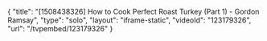 {
    "title": "[1508438326] How to Cook Perfect Roast Turkey (Part 1) - Gordon Ramsay",
    "type": "solo",
    "layout": "iframe-static",
    "videoId": "123179326",
    "url": "\/tvpembed\/123179326"
}